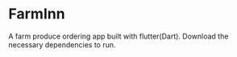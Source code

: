 # FarmInn
A farm produce ordering app built with flutter(Dart).
Download the necessary dependencies to run.

